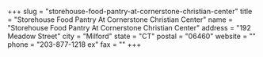 +++
slug = "storehouse-food-pantry-at-cornerstone-christian-center"
title = "Storehouse Food Pantry At Cornerstone Christian Center"
name = "Storehouse Food Pantry At Cornerstone Christian Center"
address = "192 Meadow Street"
city = "Milford"
state = "CT"
postal = "06460"
website = ""
phone = "203-877-1218 ex"
fax = ""
+++
